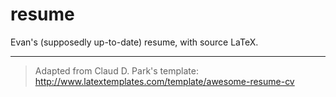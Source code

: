 # resume

Evan's (supposedly up-to-date) resume, with source LaTeX.

---

 > Adapted from Claud D. Park's template: <http://www.latextemplates.com/template/awesome-resume-cv>